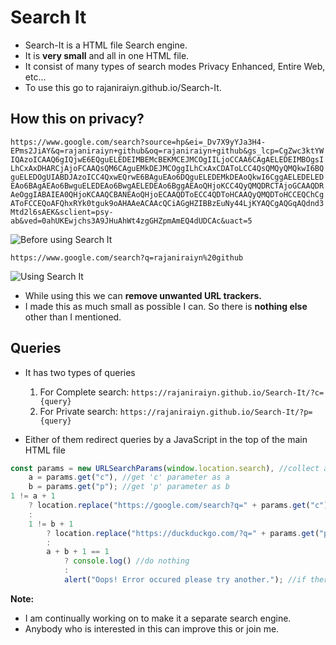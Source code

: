 # Search It

- Search-It is a HTML file Search engine.
- It is **very small** and all in one HTML file.
- It consist of many types of search modes Privacy Enhanced, Entire Web, etc...
- To use this go to rajaniraiyn.github.io/Search-It.

## How this on privacy?

`https://www.google.com/search?source=hp&ei=_Dv7X9yYJa3H4-EPms2JiAY&q=rajaniraiyn+github&oq=rajaniraiyn+github&gs_lcp=CgZwc3ktYWIQAzoICAAQ6gIQjwE6EQguELEDEIMBEMcBEKMCEJMCOgIILjoCCAA6CAgAELEDEIMBOgsILhCxAxDHARCjAjoFCAAQsQM6CAguEMkDEJMCOggILhCxAxCDAToLCC4QsQMQyQMQkwI6BQguELEDOgUIABDJAzoICC4QxwEQrwE6BAguEAo6DQguELEDEMkDEAoQkwI6CggAELEDELEDEAo6BAgAEAo6BwguELEDEAo6BwgAELEDEAo6BggAEAoQHjoKCC4QyQMQDRCTAjoGCAAQDRAeOggIABAIEA0QHjoKCAAQCBANEAoQHjoECAAQDToECC4QDToHCAAQyQMQDToHCCEQChCgAToFCCEQoAFQhxRYk0tguk9oAHAAeACAAcQCiAGgHZIBBzEuNy44LjKYAQCgAQGqAQdnd3Mtd2l6sAEK&sclient=psy-ab&ved=0ahUKEwjchs3A9JHuAhWt4zgGHZpmAmEQ4dUDCAc&uact=5`

![Before using Search It](https://i.postimg.cc/CM3t82vN/google-url-trackers.png)

`https://www.google.com/search?q=rajaniraiyn%20github`

![Using Search It](https://i.postimg.cc/L6jW3VwM/google-url-trackers-removed.png)

- While using this we can **remove unwanted URL trackers.**
- I made this as much small as possible I can. So there is **nothing else** other than I mentioned.

## Queries

- It has two types of queries

  1.  For Complete search: `https://rajaniraiyn.github.io/Search-It/?c={query}`
  2.  For Private search: `https://rajaniraiyn.github.io/Search-It/?p={query}`

- Either of them redirect queries by a JavaScript in the top of the main HTML file

```javascript
const params = new URLSearchParams(window.location.search), //collect all parameters as parms
    a = params.get("c"), //get 'c' parameter as a
    b = params.get("p"); //get 'p' parameter as b
1 != a + 1
    ? location.replace("https://google.com/search?q=" + params.get("c"))  //replaces the URL
    :
    1 != b + 1
        ? location.replace("https://duckduckgo.com/?q=" + params.get("p")) //replaces the URL
        :
        a + b + 1 == 1
            ? console.log() //do nothing
            :
            alert("Oops! Error occured please try another."); //if there is empty query in url, display error
```

**Note:**

- I am continually working on to make it a separate search engine.
- Anybody who is interested in this can improve this or join me.
